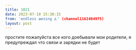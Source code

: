 ```yaml
---
title: 1021
date: 2023-07-10 15:38:15
from: 'endless шизing ⍼' (channel1162404975)
layout: post
---
```


простите пожалуйста все кого доебывали мои родители, я предупреждал что связи и зарядки не будет
